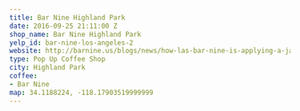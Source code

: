 ```yaml
---
title: Bar Nine Highland Park
date: 2016-09-25 21:11:00 Z
shop_name: Bar Nine Highland Park
yelp_id: bar-nine-los-angeles-2
website: http://barnine.us/blogs/news/how-las-bar-nine-is-applying-a-japanese-manufacturing-concept-to-coffee-retail
type: Pop Up Coffee Shop
city: Highland Park
coffee:
- Bar Nine
map: 34.1188224, -118.17903519999999
---
```


